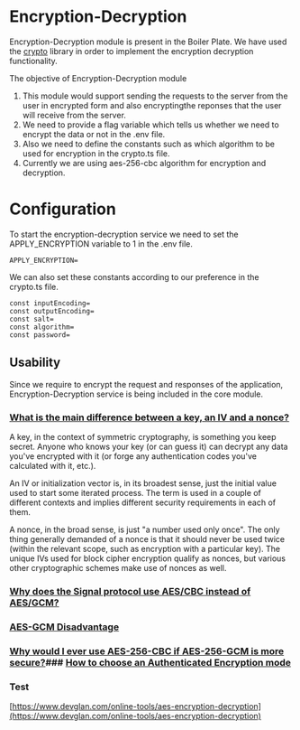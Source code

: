 # Encryption-Decryption

Encryption-Decryption module is present in the Boiler Plate. We have used the [crypto](https://nodejs.org/api/crypto.html) library in order to implement the encryption decryption functionality.

The objective of Encryption-Decryption module

1) This module would support sending the requests to the server from the user in encrypted form and also encryptingthe reponses that the user will receive from the server.
2) We need to provide a flag variable which tells us whether we need to encrypt the data or not in the .env file.
3) Also we need to define the constants such as which algorithm to be used for encryption in the crypto.ts file.
4) Currently we are using aes-256-cbc algorithm for encryption and decryption.

# Configuration

To start the encryption-decryption service we need to set the APPLY_ENCRYPTION variable to 1 in the .env file.
```
APPLY_ENCRYPTION=
```

We can also set these constants according to our preference in the crypto.ts file.
```
const inputEncoding= 
const outputEncoding= 
const salt= 
const algorithm= 
const password= 
```
## Usability
Since we require to encrypt the request and responses of the application, Encryption-Decryption service is being included in the core module.


### [What is the main difference between a key, an IV and a nonce?](https://crypto.stackexchange.com/questions/3965/what-is-the-main-difference-between-a-key-an-iv-and-a-nonce)

A key, in the context of symmetric cryptography, is something you keep secret. Anyone who knows your key (or can guess it) can decrypt any data you've encrypted with it (or forge any authentication codes you've calculated with it, etc.).

An IV or initialization vector is, in its broadest sense, just the initial value used to start some iterated process. The term is used in a couple of different contexts and implies different security requirements in each of them.

A nonce, in the broad sense, is just "a number used only once". The only thing generally demanded of a nonce is that it should never be used twice (within the relevant scope, such as encryption with a particular key). The unique IVs used for block cipher encryption qualify as nonces, but various other cryptographic schemes make use of nonces as well.

### [Why does the Signal protocol use AES/CBC instead of AES/GCM?](https://crypto.stackexchange.com/questions/68163/why-does-the-signal-protocol-use-aes-cbc-instead-of-aes-gcm)
### [AES-GCM Disadvantage](https://crypto.stackexchange.com/questions/18420/aes-gcm-disadvantage)
### [Why would I ever use AES-256-CBC if AES-256-GCM is more secure?]( https://security.stackexchange.com/questions/184305/why-would-i-ever-use-aes-256-cbc-if-aes-256-gcm-is-more-secure)### [How to choose an Authenticated Encryption mode](https://blog.cryptographyengineering.com/2012/05/19/how-to-choose-authenticated-encryption/)

### Test

[https://www.devglan.com/online-tools/aes-encryption-decryption](https://www.devglan.com/online-tools/aes-encryption-decryption)